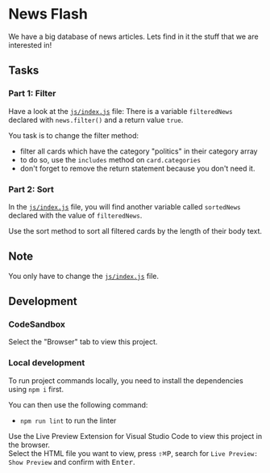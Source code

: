 # News Flash

We have a big database of news articles. Lets find in it the stuff that we are interested in!

## Tasks 

### Part 1: Filter

Have a look at the [`js/index.js`](./js/index.js) file: There is a variable `filteredNews` declared with `news.filter()` and a return value `true`.

You task is to change the filter method:

- filter all cards which have the category "politics" in their category array
- to do so, use the `includes` method on `card.categories`
- don't forget to remove the return statement because you don't need it.

### Part 2: Sort

In the [`js/index.js`](./js/index.js) file, you will find another variable called `sortedNews` declared with the value of `filteredNews`.

Use the sort method to sort all filtered cards by the length of their body text.

## Note

You only have to change the [`js/index.js`](./js/index.js) file.

## Development

### CodeSandbox

Select the "Browser" tab to view this project.

### Local development

To run project commands locally, you need to install the dependencies using `npm i` first.

You can then use the following command:

- `npm run lint` to run the linter

Use the Live Preview Extension for Visual Studio Code to view this project in the browser.  
Select the HTML file you want to view, press <kbd>⇧</kbd><kbd>⌘</kbd><kbd>P</kbd>, search for `Live Preview: Show Preview` and confirm with <kbd>Enter</kbd>.
